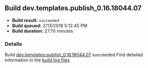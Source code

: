 ## Build dev.templates.publish_0.16.18044.07
- **Build result:** `succeeded`
- **Build queued:** 2/13/2018 5:12:45 PM
- **Build duration:** 27.70 minutes
### Details
Build [dev.templates.publish_0.16.18044.07](https://winappstudio.visualstudio.com/web/build.aspx?pcguid=a4ef43be-68ce-4195-a619-079b4d9834c2&builduri=vstfs%3a%2f%2f%2fBuild%2fBuild%2f24976) succeeded
Find detailed information in the [build log files](https://uwpctdiags.blob.core.windows.net/buildlogs/dev.templates.publish_0.16.18044.07_logs.zip)

